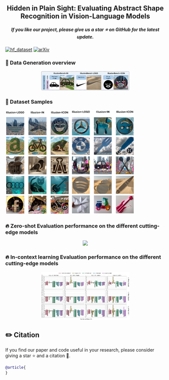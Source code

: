 <p>
<h2 align="center"> Hidden in Plain Sight: Evaluating Abstract Shape Recognition in Vision-Language Models</a></h2>

<h5 align="center"> If you like our project, please give us a star ⭐ on GitHub for the latest update.  </h2>


[![hf_dataset](https://img.shields.io/badge/%F0%9F%A4%97-Dataset%20In%20HF-red.svg)](https://huggingface.co/datasets/arshiahemmat/IllusionBench)
[![arXiv](https://img.shields.io/badge/Arxiv-2401.15947-b31b1b.svg?logo=arXiv)](https://arxiv.org/) 


### 🔎 Data Generation overview
<p align="center">
<img src="assets/overview-1.png" width=55%>
</p>


### 📝 Dataset Samples

<div class="image-container">
  <img src="assets/4.png" width="40%">
  <img src="assets/5.png" width="40%">
</div>


### 🔥 Zero-shot Evaluation performance on the different cutting-edge models
<p align="center">
<img src="assets/otal_plot_shape_v15-1.png" width=55%>
</p>

### 🔥 In-context learning Evaluation performance on the different cutting-edge models
<p align="center">
<img src="assets/icl_averaged_results-1.png" width=55%>
</p>



## ✏️ Citation
If you find our paper and code useful in your research, please consider giving a star :star: and a citation :pencil:.

```BibTeX
@article{
}
```
